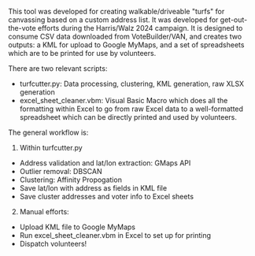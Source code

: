 This tool was developed for creating walkable/driveable "turfs" for canvassing based on a custom address list.  It was developed for get-out-the-vote efforts during the Harris/Walz 2024 campaign.  It is designed to consume CSV data downloaded from VoteBuilder/VAN, and creates two outputs: a KML for upload to Google MyMaps, and a set of spreadsheets which are to be printed for use by volunteers.  

There are two relevant scripts:
- turfcutter.py: Data processing, clustering, KML generation, raw XLSX generation
- excel_sheet_cleaner.vbm: Visual Basic Macro which does all the formatting within Excel to go from raw Excel data to a well-formatted spreadsheet which can be directly printed and used by volunteers.

The general workflow is:

1. Within turfcutter.py
- Address validation and lat/lon extraction: GMaps API
- Outlier removal: DBSCAN
- Clustering: Affinity Propogation
- Save lat/lon with address as fields in KML file
- Save cluster addresses and voter info to Excel sheets
2. Manual efforts:
- Upload KML file to Google MyMaps
- Run excel_sheet_cleaner.vbm in Excel to set up for printing
- Dispatch volunteers!


